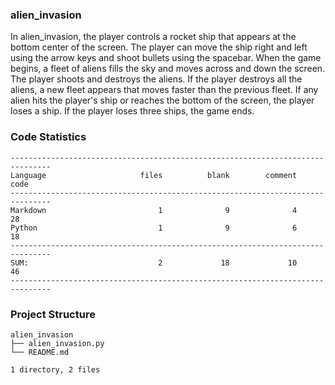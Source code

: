 
### alien_invasion

In alien_invasion, the player controls a rocket ship that appears
at the bottom center of the screen. The player can move the ship
right and left using the arrow keys and shoot bullets using the
spacebar. When the game begins, a fleet of aliens fills the sky
and moves across and down the screen. The player shoots and
destroys the aliens. If the player destroys all the aliens, a new fleet
appears that moves faster than the previous fleet. If any alien hits
the player's ship or reaches the bottom of the screen, the player
loses a ship. If the player loses three ships, the game ends.

<!-- CODE_STATISTICS_START -->

### Code Statistics

```
-------------------------------------------------------------------------------
Language                     files          blank        comment           code
-------------------------------------------------------------------------------
Markdown                         1              9              4             28
Python                           1              9              6             18
-------------------------------------------------------------------------------
SUM:                             2             18             10             46
-------------------------------------------------------------------------------
```
<!-- CODE_STATISTICS_END -->

<!-- PROJECT_STRUCTURE_START -->

### Project Structure

```
alien_invasion
├── alien_invasion.py
└── README.md

1 directory, 2 files
```
<!-- PROJECT_STRUCTURE_END -->
